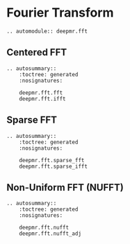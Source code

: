 # Fourier Transform

```{eval-rst}
.. automodule:: deepmr.fft
```

## Centered FFT
```{eval-rst}
.. autosummary::
	:toctree: generated
	:nosignatures:
	
	deepmr.fft.fft
	deepmr.fft.ifft
```

## Sparse FFT
```{eval-rst}
.. autosummary::
	:toctree: generated
	:nosignatures:
	
	deepmr.fft.sparse_fft
	deepmr.fft.sparse_ifft
```

## Non-Uniform FFT (NUFFT)
```{eval-rst}
.. autosummary::
	:toctree: generated
	:nosignatures:
	
	deepmr.fft.nufft
	deepmr.fft.nufft_adj
```
